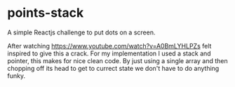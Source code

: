 # points-stack
A simple Reactjs challenge to put dots on a screen.

After watching https://www.youtube.com/watch?v=A0BmLYHLPZs felt inspired to give this a crack. For my implementation I used a stack and pointer, this makes for nice clean code. By just using a single array and then chopping off its head to get to currect state we don't have to do anything funky.
